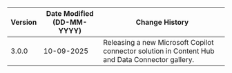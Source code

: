 | **Version** | **Date Modified (DD-MM-YYYY)** | **Change History**                                                                                |
|-------------|--------------------------------|---------------------------------------------------------------------------------------------------|
| 3.0.0       | 10-09-2025                     | Releasing a new Microsoft Copilot connector solution in Content Hub and Data Connector gallery.   |